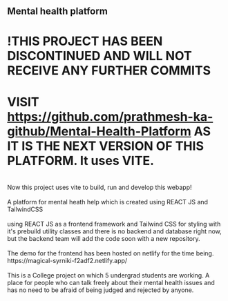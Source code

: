 ## Mental health platform
# !THIS PROJECT HAS BEEN DISCONTINUED AND WILL NOT RECEIVE ANY FURTHER COMMITS
# VISIT https://github.com/prathmesh-ka-github/Mental-Health-Platform AS IT IS THE NEXT VERSION OF THIS PLATFORM. It uses VITE. 
<br>
Now this project uses vite to build, run and develop this webapp!
<br><br>
A platform for mental heath help which is created using REACT JS and TailwindCSS
<br><br>
using REACT JS as a frontend framework and Tailwind CSS for styling with it's prebuild utility classes and there is no backend and database right now, but the backend team will add the code soon with a new repository.
<br><br>
The demo for the frontend has been hosted on netlify for the time being. 
https://magical-syrniki-f2adf2.netlify.app/
<br><br>
This is a College project on which 5 undergrad students are working. A place for people who can talk freely about their mental health issues and has no need to be afraid of being judged and rejected by anyone.
